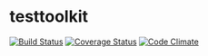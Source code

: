 # testtoolkit

[![Build Status](https://travis-ci.org/Nauja/testtoolkit.png?branch=master)](https://travis-ci.org/Nauja/testtoolkit)
[![Coverage Status](https://coveralls.io/repos/github/Nauja/testtoolkit/badge.svg?branch=master)](https://coveralls.io/github/Nauja/testtoolkit?branch=master)
[![Code Climate](https://codeclimate.com/github/Nauja/testtoolkit/badges/gpa.svg)](https://codeclimate.com/github/Nauja/testtoolkit)